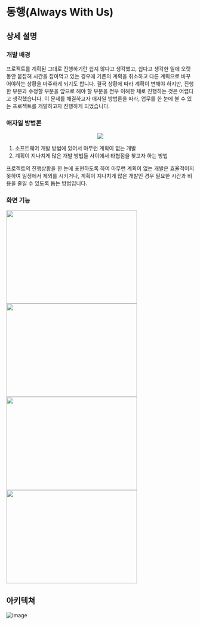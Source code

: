 # 동행(Always With Us)
## 상세 설명
### 개발 배경
프로젝트를 계획된 그대로 진행하기란 쉽지 않다고 생각했고, 쉽다고 생각한 일에 오랫동안  붙잡혀 시간을 잡아먹고 있는 경우에 기존의 계획을 취소하고 다른 계획으로 바꾸어야하는 상황을 마주하게 되기도 합니다. 결국 상황에 따라 계획이 변해야 하지만, 진행한 부분과 수정할 부분을 앞으로 해야 할 부분을 전부 이해한 채로 진행하는 것은 어렵다고 생각했습니다. 이 문제를 해결하고자 애자일 방법론을 따라, 업무를 한 눈에 볼 수 있는 프로젝트를 개발하고자 진행하게 되었습니다.

### 애자일 방법론
<p align="center">
  <img src="https://user-images.githubusercontent.com/31242766/202836122-93774560-bf4b-49b1-a649-6a46c7159c5f.png">
</p>

1. 소프트웨어 개발 방법에 있어서 아무런 계획이 없는 개발
2. 계획이 지나치게 많은 개발 방법들 사이에서 타협점을 찾고자 하는 방법

프로젝트의 진행상황을 한 눈에 표현하도록 하여 아무런 계획이 없는 개발은 효율적이지 못하여 일정에서 제외를 시키거나, 계획이 지나치게 많은 개발인 경우 필요한 시간과 비용을 줄일 수 있도록 돕는 방법입니다.

### 화면 기능
<div>
  <img src="https://user-images.githubusercontent.com/31242766/202836229-91d02f6d-89d1-41fa-bd96-f52c49e659fe.png" width="350" height="250" align='center'>
  <img src="https://user-images.githubusercontent.com/31242766/202836235-afe73c0a-3cc4-4dca-b89f-cb0bd55abad9.png" width="350" height="250" align='center'><br>
  <img src="https://user-images.githubusercontent.com/31242766/202836306-875f5a1e-7941-4b61-84cf-0c2e8f8005fe.png" width="350" height="250" align='center'>
  <img src="https://user-images.githubusercontent.com/31242766/202836317-a5ae21f8-d8f5-4588-a24e-41768063cd0f.png" width="350" height="250" align='center'>
</div>

## 아키텍쳐
![image](https://user-images.githubusercontent.com/31242766/202836347-42049098-6ab0-4673-8021-d235d6a14432.png)
